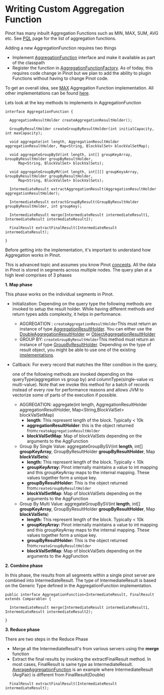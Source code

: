 # Writing Custom Aggregation Function

Pinot has many inbuilt Aggregation Functions such as MIN, MAX, SUM, AVG etc. See  [PQL](../../../users/user-guide-query/pinot-query-language/) page for the list of aggregation functions. 

Adding a new AggregationFunction requires two things

* Implement [AggregationFunction](https://github.com/apache/incubator-pinot/blob/master/pinot-core/src/main/java/org/apache/pinot/core/query/aggregation/function/AggregationFunction.java) interface and make it available as part of the classpath
* Register the function in [AggregationFunctionFactory](https://github.com/apache/incubator-pinot/blob/master/pinot-core/src/main/java/org/apache/pinot/core/query/aggregation/function/AggregationFunctionFactory.java). As of today, this requires code change in Pinot but we plan to add the ability to plugin Functions without having to change Pinot code.

To get an overall idea, see [MAX](https://github.com/apache/incubator-pinot/blob/master/pinot-core/src/main/java/org/apache/pinot/core/query/aggregation/function/MaxAggregationFunction.java) Aggregation Function implementation. All other implementations can be found [here](https://github.com/apache/incubator-pinot/tree/master/pinot-core/src/main/java/org/apache/pinot/core/query/aggregation/function).

Lets look at the key methods to implements in AggregationFunction

```text
interface AggregationFunction {

  AggregationResultHolder createAggregationResultHolder();

  GroupByResultHolder createGroupByResultHolder(int initialCapacity, int maxCapacity);

  void aggregate(int length, AggregationResultHolder aggregationResultHolder, Map<String, BlockValSet> blockValSetMap);

  void aggregateGroupBySV(int length, int[] groupKeyArray, GroupByResultHolder groupByResultHolder,
      Map<String, BlockValSet> blockValSets);
  
  void aggregateGroupByMV(int length, int[][] groupKeysArray, GroupByResultHolder groupByResultHolder,
      Map<String, BlockValSet> blockValSets);
      
  IntermediateResult extractAggregationResult(AggregationResultHolder aggregationResultHolder);

  IntermediateResult extractGroupByResult(GroupByResultHolder groupByResultHolder, int groupKey);

  IntermediateResult merge(IntermediateResult intermediateResult1, IntermediateResult intermediateResult2);

  FinalResult extractFinalResult(IntermediateResult intermediateResult);

}

```

Before getting into the implementation, it's important to understand how Aggregation works in Pinot.

This is advanced topic and assumes you know Pinot [concepts](../../../basics/concepts.md). All the data in Pinot is stored in segments across multiple nodes.  The query plan at a high level comprises of 3 phases



**1. Map phase** 

This phase works on the individual segments in Pinot. 

* Initialization: Depending on the query type the following methods are invoked to setup the result holder.  While having different methods and return types adds complexity, it helps in performance.
  * AGGREGATION : `createAggregationResultHolder`This must return an instance of type [AggregationResultHolder](https://github.com/apache/incubator-pinot/blob/master/pinot-core/src/main/java/org/apache/pinot/core/query/aggregation/AggregationResultHolder.java). You can either use the [DoubleAggregationResultHolder](https://github.com/apache/incubator-pinot/blob/master/pinot-core/src/main/java/org/apache/pinot/core/query/aggregation/DoubleAggregationResultHolder.java) or [ObjectAggregationResultHolder](https://github.com/apache/incubator-pinot/blob/master/pinot-core/src/main/java/org/apache/pinot/core/query/aggregation/ObjectAggregationResultHolder.java)
  * GROUP BY: `createGroupByResultHolder`This method must return an instance of type [GroupByResultHolder](https://github.com/apache/incubator-pinot/blob/master/pinot-core/src/main/java/org/apache/pinot/core/query/aggregation/groupby/GroupByResultHolder.java). Depending on the type of result object, you might be able to use one of the existing [implementations](https://github.com/apache/incubator-pinot/tree/master/pinot-core/src/main/java/org/apache/pinot/core/query/aggregation/groupby).
* Callback:  For every record that matches the filter condition in the query,

  one of the following methods are invoked depending on the queryType\(aggregation vs group by\) and columnType\(single-value vs multi-value\). Note that we invoke this method for a batch of records instead of every row for performance reasons and allows JVM to vectorize some of parts of the execution if possible.

  * AGGREGATION: aggregate\(int length, AggregationResultHolder aggregationResultHolder, Map&lt;String,BlockValSet&gt; blockValSetMap\)
    * **length**: This represent length of the block. Typically &lt; 10k
    * **aggregationResultHolder**: this is the object returned from`createAggregationResultHolder`
    * **blockValSetMap**: Map of blockValSets depending on the arguments to the AggFunction
  * Group By Single Value: aggregateGroupBySV\(int **length**, int\[\] **groupKeyArray**, GroupByResultHolder **groupByResultHolder**, Map **blockValSets**\)
    * **length:** This represent length of the block. Typically &lt; 10k
    * **groupKeyArray:**  Pinot internally maintains a value to int mapping and this groupKeyArray maps to the internal mapping. These values together form a unique key.
    * **groupByResultHolder:** This is the object returned from`createGroupByResultHolder`
    * **blockValSetMap**: Map of blockValSets depending on the arguments to the AggFunction
  * Group By Multi Value: aggregateGroupBySV\(int **length**, int\[\] **groupKeyArray**, GroupByResultHolder **groupByResultHolder**, Map **blockValSets**\)
    * **length:** This represent length of the block. Typically &lt; 10k
    * **groupKeyArray:**  Pinot internally maintains a value to int mapping and this groupKeyArray maps to the internal mapping. These values together form a unique key.
    * **groupByResultHolder:** This is the object returned from`createGroupByResultHolder`
    * **blockValSetMap**: Map of blockValSets depending on the arguments to the AggFunction

**2. Combine phase**

 In this phase, the results from all segments within a single pinot server are combined into IntermediateResult. The type of IntermediateResult is based on the Generic Type defined in the AggregationFunction implementation.   


```text
public interface AggregationFunction<IntermediateResult, FinalResult extends Comparable> {

  IntermediateResult merge(IntermediateResult intermediateResult1, IntermediateResult intermediateResult2);
   
}
```

**3. Reduce phase** 

There are two steps  in the Reduce Phase

* Merge all the IntermediateResult's from various servers using the  **merge** function
* Extract the final results by invoking the extractFinalResult method. In most cases, FinalResult is same type as IntermediateResult. [AverageAggregationFunction](https://github.com/apache/incubator-pinot/blob/master/pinot-core/src/main/java/org/apache/pinot/core/query/aggregation/function/AvgAggregationFunction.java) is an example where IntermediateResult \(AvgPair\) is different from FinalResult\(Double\)

```text
  FinalResult extractFinalResult(IntermediateResult intermediateResult);

```







